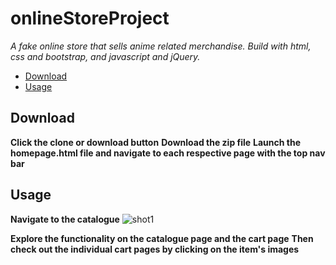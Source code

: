# onlineStoreProject

*A fake online store that sells anime related merchandise.*
*Build with html, css and bootstrap, and javascript and jQuery.*

* [Download](#down)
* [Usage](#usage)

## Download

**Click the clone or download button**
**Download the zip file**
**Launch the homepage.html file and navigate to each respective page with the top nav bar**

## Usage

**Navigate to the catalogue**
![shot1](https://user-images.githubusercontent.com/57716770/74590859-1da65300-501b-11ea-81e5-1fff0d6e7577.png)

**Explore the functionality on the catalogue page and the cart page**
**Then check out the individual cart pages by clicking on the item's images**
